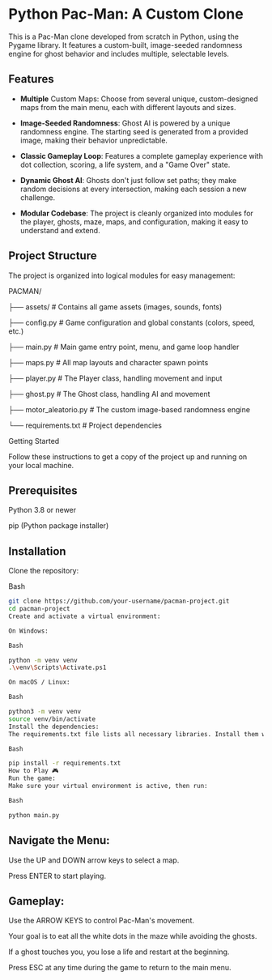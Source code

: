# Python Pac-Man: A Custom Clone
This is a Pac-Man clone developed from scratch in Python, using the Pygame library. It features a custom-built, image-seeded randomness engine for ghost behavior and includes multiple, selectable levels.

## Features
- **Multiple** Custom Maps: Choose from several unique, custom-designed maps from the main menu, each with different layouts and sizes.

- **Image-Seeded Randomness**: Ghost AI is powered by a unique randomness engine. The starting seed is generated from a provided image, making their behavior unpredictable.

- **Classic Gameplay Loop**: Features a complete gameplay experience with dot collection, scoring, a life system, and a "Game Over" state.

- **Dynamic Ghost AI**: Ghosts don't just follow set paths; they make random decisions at every intersection, making each session a new challenge.

- **Modular Codebase**: The project is cleanly organized into modules for the player, ghosts, maze, maps, and configuration, making it easy to understand and extend.

## Project Structure
The project is organized into logical modules for easy management:

PACMAN/

├── assets/             # Contains all game assets (images, sounds, fonts)

├── config.py           # Game configuration and global constants (colors, speed, etc.)

├── main.py             # Main game entry point, menu, and game loop handler

├── maps.py             # All map layouts and character spawn points

├── player.py           # The Player class, handling movement and input

├── ghost.py            # The Ghost class, handling AI and movement

├── motor_aleatorio.py  # The custom image-based randomness engine

└── requirements.txt    # Project dependencies

Getting Started

Follow these instructions to get a copy of the project up and running on your local machine.

## Prerequisites
Python 3.8 or newer


pip (Python package installer)

## Installation
Clone the repository:

Bash

```sh
git clone https://github.com/your-username/pacman-project.git
cd pacman-project
Create and activate a virtual environment:

On Windows:

Bash

python -m venv venv
.\venv\Scripts\Activate.ps1

On macOS / Linux:

Bash

python3 -m venv venv
source venv/bin/activate
Install the dependencies:
The requirements.txt file lists all necessary libraries. Install them with:

Bash

pip install -r requirements.txt
How to Play 🎮
Run the game:
Make sure your virtual environment is active, then run:

Bash

python main.py

```

## Navigate the Menu:

Use the UP and DOWN arrow keys to select a map.

Press ENTER to start playing.

## Gameplay:

Use the ARROW KEYS to control Pac-Man's movement.

Your goal is to eat all the white dots in the maze while avoiding the ghosts.

If a ghost touches you, you lose a life and restart at the beginning.

Press ESC at any time during the game to return to the main menu.